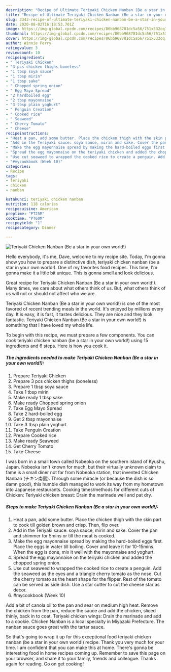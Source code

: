 ```yaml
---
description: "Recipe of Ultimate Teriyaki Chicken Nanban (Be a star in your own world!)"
title: "Recipe of Ultimate Teriyaki Chicken Nanban (Be a star in your own world!)"
slug: 3343-recipe-of-ultimate-teriyaki-chicken-nanban-be-a-star-in-your-own-world
date: 2020-08-02T16:18:53.701Z
image: https://img-global.cpcdn.com/recipes/86bb968781dc5a56/751x532cq70/teriyaki-chicken-nanban-be-a-star-in-your-own-world-recipe-main-photo.jpg
thumbnail: https://img-global.cpcdn.com/recipes/86bb968781dc5a56/751x532cq70/teriyaki-chicken-nanban-be-a-star-in-your-own-world-recipe-main-photo.jpg
cover: https://img-global.cpcdn.com/recipes/86bb968781dc5a56/751x532cq70/teriyaki-chicken-nanban-be-a-star-in-your-own-world-recipe-main-photo.jpg
author: Winnie Perry
ratingvalue: 3
reviewcount: 10
recipeingredient:
- " Teriyaki Chicken"
- "3 pcs chicken thighs boneless"
- "1 tbsp soya sauce"
- "1 tbsp mirin"
- "1 tbsp sake"
- " Chopped spring onion"
- " Egg Mayo Spread"
- "2 hardboiled egg"
- "2 tbsp mayonnaise"
- "3 tbsp plain yoghurt"
- " Penguin Creation"
- " Cooked rice"
- " Seaweed"
- " Cherry Tomato"
- " Cheese"
recipeinstructions:
- "Heat a pan, add some butter. Place the chicken thigh with the skin part to cook till golden brown and crisp. Then, flip over."
- "Add in the Teriyaki sauce: soya sauce, mirin and sake. Cover the pan and shimmer for 5mins or till the meat is cooked."
- "Make the egg mayonnaise spread by making the hard-boiled eggs first. Place the eggs in water till boiling. Cover and leave it for 10-15mins. When the egg is done, mix it well with the mayonnaise and yoghurt."
- "Spread the egg mayonnaise on the teriyaki chicken and added the chopped spring onion."
- "Use cut seaweed to wrapped the cooked rice to create a penguin. Add the seaweed as the eyes and a triangle cherry tomato as the nose. Cut the cherry tomato as the heart shape for the flipper. Rest of the tomato can be served as side dish. Use a star cutter to cut the cheese star as decor."
- "#mycookbook (Week 10)"
categories:
- Recipe
tags:
- teriyaki
- chicken
- nanban

katakunci: teriyaki chicken nanban 
nutrition: 118 calories
recipecuisine: American
preptime: "PT25M"
cooktime: "PT60M"
recipeyield: "1"
recipecategory: Dinner

---
```



![Teriyaki Chicken Nanban (Be a star in your own world!)](https://img-global.cpcdn.com/recipes/86bb968781dc5a56/751x532cq70/teriyaki-chicken-nanban-be-a-star-in-your-own-world-recipe-main-photo.jpg)

Hello everybody, it's me, Dave, welcome to my recipe site. Today, I'm gonna show you how to prepare a distinctive dish, teriyaki chicken nanban (be a star in your own world!). One of my favorites food recipes. This time, I'm gonna make it a little bit unique. This is gonna smell and look delicious.

Great recipe for Teriyaki Chicken Nanban (Be a star in your own world!). Many times, we care about what others think of us. But, what others think of us will not or should not affect who we are.

Teriyaki Chicken Nanban (Be a star in your own world!) is one of the most favored of recent trending meals in the world. It's enjoyed by millions every day. It is easy, it is fast, it tastes delicious. They are nice and they look fantastic. Teriyaki Chicken Nanban (Be a star in your own world!) is something that I have loved my whole life.


To begin with this recipe, we must prepare a few components. You can cook teriyaki chicken nanban (be a star in your own world!) using 15 ingredients and 6 steps. Here is how you cook it.

<!--inarticleads1-->

##### The ingredients needed to make Teriyaki Chicken Nanban (Be a star in your own world!):

1. Prepare  Teriyaki Chicken
1. Prepare 3 pcs chicken thighs (boneless)
1. Prepare 1 tbsp soya sauce
1. Take 1 tbsp mirin
1. Make ready 1 tbsp sake
1. Make ready  Chopped spring onion
1. Take  Egg Mayo Spread
1. Take 2 hard-boiled egg
1. Get 2 tbsp mayonnaise
1. Take 3 tbsp plain yoghurt
1. Take  Penguin Creation
1. Prepare  Cooked rice
1. Make ready  Seaweed
1. Get  Cherry Tomato
1. Take  Cheese


I was born in a small town called Nobeoka on the southern island of Kyushu, Japan. Nobeoka isn&#39;t known for much, but their virtually unknown claim to fame is a small diner not far from Nobeoka station, that invented Chicken Nanban (チキン南蛮). Through some miracle (or because the dish is so damn good), this humble dish managed to work its way from my hometown into Japanese restaurants. Cooking times/methods for different cuts of Chicken: Teriyaki chicken breast: Drain the marinade well and pat dry. 

<!--inarticleads2-->

##### Steps to make Teriyaki Chicken Nanban (Be a star in your own world!):

1. Heat a pan, add some butter. Place the chicken thigh with the skin part to cook till golden brown and crisp. Then, flip over.
1. Add in the Teriyaki sauce: soya sauce, mirin and sake. Cover the pan and shimmer for 5mins or till the meat is cooked.
1. Make the egg mayonnaise spread by making the hard-boiled eggs first. Place the eggs in water till boiling. Cover and leave it for 10-15mins. When the egg is done, mix it well with the mayonnaise and yoghurt.
1. Spread the egg mayonnaise on the teriyaki chicken and added the chopped spring onion.
1. Use cut seaweed to wrapped the cooked rice to create a penguin. Add the seaweed as the eyes and a triangle cherry tomato as the nose. Cut the cherry tomato as the heart shape for the flipper. Rest of the tomato can be served as side dish. Use a star cutter to cut the cheese star as decor.
1. #mycookbook (Week 10)


Add a bit of canola oil to the pan and sear on medium high heat. Remove the chicken from the pan, reduce the sauce and add the chicken, sliced thinly, back in to coat. Teriyaki chicken wings: Drain the marinade and add to a cookie. Chicken Nanban is a local specialty in Miyazaki Prefecture. The nanban sauce goes great with the tartar sauce. 

So that's going to wrap it up for this exceptional food teriyaki chicken nanban (be a star in your own world!) recipe. Thank you very much for your time. I am confident that you can make this at home. There's gonna be interesting food in home recipes coming up. Remember to save this page on your browser, and share it to your family, friends and colleague. Thanks again for reading. Go on get cooking!
